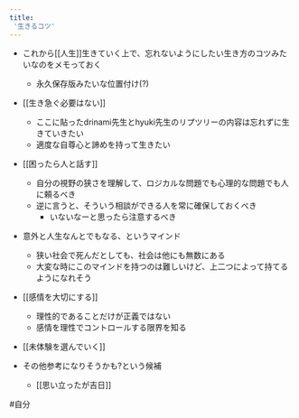 ```yaml
---
title:
 '生きるコツ'
---
```


- これから[[人生]]生きていく上で、忘れないようにしたい生き方のコツみたいなのをメモっておく
    - 永久保存版みたいな位置付け(?)

- [[生き急ぐ必要はない]]
    - ここに貼ったdrinami先生とhyuki先生のリプツリーの内容は忘れずに生きていきたい
    - 適度な自尊心と諦めを持って生きたい

- [[困ったら人と話す]]
    - 自分の視野の狭さを理解して、ロジカルな問題でも心理的な問題でも人に頼るべき
    - 逆に言うと、そういう相談ができる人を常に確保しておくべき
        - いないなーと思ったら注意するべき

- 意外と人生なんとでもなる、というマインド
    - 狭い社会で死んだとしても、社会は他にも無数にある
    - 大変な時にこのマインドを持つのは難しいけど、上二つによって持てるようになれそう

- [[感情を大切にする]]
    - 理性的であることだけが正義ではない
    - 感情を理性でコントロールする限界を知る

- [[未体験を選んでいく]]

- その他参考になりそうかも?という候補
    - [[思い立ったが吉日]]

#自分
